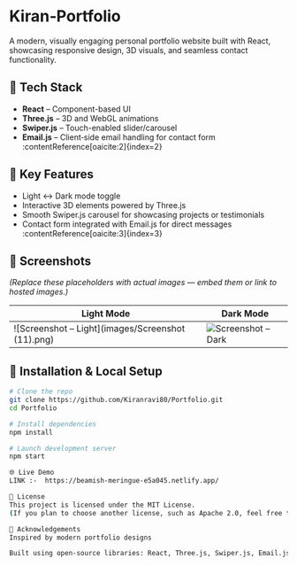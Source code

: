 # Kiran‑Portfolio

A modern, visually engaging personal portfolio website built with React, showcasing responsive design, 3D visuals, and seamless contact functionality.

## 🔧 Tech Stack
- **React** – Component-based UI  
- **Three.js** – 3D and WebGL animations  
- **Swiper.js** – Touch-enabled slider/carousel  
- **Email.js** – Client‑side email handling for contact form :contentReference[oaicite:2]{index=2}

## 🚀 Key Features
- Light ↔ Dark mode toggle  
- Interactive 3D elements powered by Three.js  
- Smooth Swiper.js carousel for showcasing projects or testimonials  
- Contact form integrated with Email.js for direct messages :contentReference[oaicite:3]{index=3}

## 📸 Screenshots
*(Replace these placeholders with actual images — embed them or link to hosted images.)*

| Light Mode | Dark Mode |
|------------|-----------|
| ![Screenshot – Light](images/Screenshot (11).png) | ![Screenshot – Dark](/path/to/dark-mode.png) |

## 🔧 Installation & Local Setup

```bash
# Clone the repo
git clone https://github.com/Kiranravi80/Portfolio.git
cd Portfolio

# Install dependencies
npm install

# Launch development server
npm start

🌐 Live Demo
LINK :-  https://beamish-meringue-e5a045.netlify.app/

📄 License
This project is licensed under the MIT License.
(If you plan to choose another license, such as Apache 2.0, feel free to update accordingly.)

🙏 Acknowledgements
Inspired by modern portfolio designs

Built using open‑source libraries: React, Three.js, Swiper.js, Email.js



